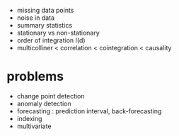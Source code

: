 
* missing data points
* noise in data
* summary statistics
* stationary vs non-stationary
* order of integration I(d)
* multicolliner < correlation < cointegration < causality

# problems

* change point detection
* anomaly detection
* forecasting : prediction interval, back-forecasting
* indexing
* multivariate
